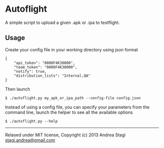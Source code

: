 Autoflight
==========
A simple script to upload a given .apk or .ipa to testflight.

Usage
-----
Create your config file in your working directory using json format
```
{
    "api_token": "0000F4K30000",
    "team_token": "0000F4K30000",
    "notify": true,
    "distribution_lists": "Internal,QA"
}
```
Then launch
```
$ ./autoflight.py my_apk_or_ipa_path --config-file config.json
```
Instead of using a config file, you can specify your parameters from the command line, launch the helper to see all the available options
```
$ ./autoflight.py --help
```
-------
Relased under MIT license, Copyright (c) 2013 Andrea Stagi <stagi.andrea@gmail.com>